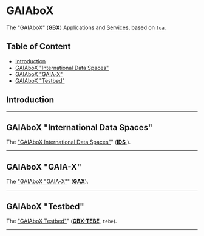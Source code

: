 # GAIAboX

The "GAIAboX" ([**GBX**](#gbx)) Applications and [Services](../glossary/README.md#service),
based on [`fua`](../README.md).

## Table of Content

- [Introduction](#introduction)
- [GAIAboX "International Data Spaces"](#gaiabox-international-data-spaces)
- [GAIAboX "GAIA-X"](#gaiabox-gaia-x)
- [GAIAboX "Testbed"](#gaiabox-testbed)

## Introduction

---

## GAIAboX "International Data Spaces"

The ["GAIAboX International Data Spaces"](./ids/README.md)" ([**IDS**](#ids),).

---

## GAIAboX "GAIA-X"

The ["GAIAboX "GAIA-X"](./ids/README.md)" ([**GAX**](#gax)).

---

## GAIAboX "Testbed"

The ["GAIAboX Testbed"](./tebe/README.md)" ([**GBX-TEBE**](#tebe), `tebe`).

---

